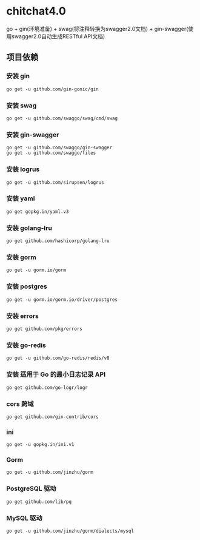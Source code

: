 # chitchat4.0
go + gin(环境准备) + swag(将注释转换为swagger2.0文档) + gin-swagger(使用swagger2.0自动生成RESTful API文档)

## 项目依赖

### 安装 gin
```
go get -u github.com/gin-gonic/gin
```

### 安装 swag
```
go get -u github.com/swaggo/swag/cmd/swag
```

### 安装 gin-swagger
```
go get -u github.com/swaggo/gin-swagger
go get -u github.com/swaggo/files
```

### 安装 logrus
```
go get -u github.com/sirupsen/logrus
```

### 安装 yaml
```
go get gopkg.in/yaml.v3
```

### 安装 golang-lru
```
go get github.com/hashicorp/golang-lru
```

### 安装 gorm
```
go get -u gorm.io/gorm
```

### 安装 postgres
```
go get -u gorm.io/gorm.io/driver/postgres
```

### 安装 errors
```
go get github.com/pkg/errors
```

### 安装 go-redis
```
go get -u github.com/go-redis/redis/v8
```

### 安装 适用于 Go 的最小日志记录 API
```
go get github.com/go-logr/logr
```

### cors 跨域
```
go get github.com/gin-contrib/cors
```

### ini
```
go get -u gopkg.in/ini.v1
```

### Gorm
```
go get -u github.com/jinzhu/gorm
```

### PostgreSQL 驱动
```
go get github.com/lib/pq
```

### MySQL 驱动
```
go get -u github.com/jinzhu/gorm/dialects/mysql
```